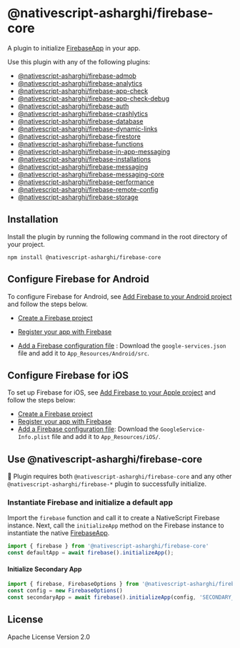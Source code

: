 # @nativescript-asharghi/firebase-core

A plugin to initialize [FirebaseApp](https://firebase.google.com/docs/reference/android/com/google/firebase/FirebaseApp) in your app.

Use this plugin with any of the following plugins:

- [@nativescript-asharghi/firebase-admob](../firebase-admob/)
- [@nativescript-asharghi/firebase-analytics](../firebase-admob/)
- [@nativescript-asharghi/firebase-app-check](../firebase-app-check/)
- [@nativescript-asharghi/firebase-app-check-debug](../firebase-app-check-debug/)
- [@nativescript-asharghi/firebase-auth](../firebase-auth/)
- [@nativescript-asharghi/firebase-crashlytics](../firebase-analytics/)
- [@nativescript-asharghi/firebase-database](../firebase-database/)
- [@nativescript-asharghi/firebase-dynamic-links](../firebase-dynamic-links/)
- [@nativescript-asharghi/firebase-firestore](../firebase-firestore/)
- [@nativescript-asharghi/firebase-functions](../firebase-functions/)
- [@nativescript-asharghi/firebase-in-app-messaging](../firebase-in-app-messaging/)
- [@nativescript-asharghi/firebase-installations](../firebase-installations/)
- [@nativescript-asharghi/firebase-messaging](../firebase-messaging/)
- [@nativescript-asharghi/firebase-messaging-core](../firebase-messaging-core/)
- [@nativescript-asharghi/firebase-performance](../firebase-performance/)
- [@nativescript-asharghi/firebase-remote-config](../firebase-remote-config/)
- [@nativescript-asharghi/firebase-storage](../firebase-storage/)

## Installation

Install the plugin by running the following command in the root directory of your project.

```cli
npm install @nativescript-asharghi/firebase-core
```
## Configure Firebase for Android

To configure Firebase for Android, see [Add Firebase to your Android project](https://firebase.google.com/docs/android/setup) and follow the steps below. 

- [Create a Firebase project](https://firebase.google.com/docs/android/setup#create-firebase-project)

- [Register your app with Firebase](https://firebase.google.com/docs/android/setup#register-app)

- [Add a Firebase configuration file](https://firebase.google.com/docs/android/setup#add-config-file) : Download the `google-services.json` file and add it to `App_Resources/Android/src`.

## Configure Firebase for iOS

To set up Firebase for iOS, see [Add Firebase to your Apple project](https://firebase.google.com/docs/ios/setup) and follow the steps below:
- [Create a Firebase project](https://firebase.google.com/docs/ios/setup#create-firebase-project)
- [Register your app with Firebase](https://firebase.google.com/docs/ios/setup#register-app)
-  [Add a Firebase configuration file](https://firebase.google.com/docs/ios/setup#add-config-file): Download the `GoogleService-Info.plist` file and add it to `App_Resources/iOS/`.

## Use @nativescript-asharghi/firebase-core

 🚨 Plugin requires both `@nativescript-asharghi/firebase-core` and any other `@nativescript-asharghi/firebase-*` plugin to successfully initialize.

### Instantiate Firebase and initialize a default app

Import the `firebase` function and call it to create a NativeScript Firebase instance. Next, call the `initializeApp` method on the Firebase instance to instantiate the native [FirebaseApp](https://firebase.google.com/docs/reference/android/com/google/firebase/FirebaseApp).
 
```ts
import { firebase } from '@nativescript-asharghi/firebase-core'
const defaultApp = await firebase().initializeApp();
```

#### Initialize Secondary App

```ts
import { firebase, FirebaseOptions } from '@nativescript-asharghi/firebase-core'
const config = new FirebaseOptions()
const secondaryApp = await firebase().initializeApp(config, 'SECONDARY_APP');
```


## License

Apache License Version 2.0
